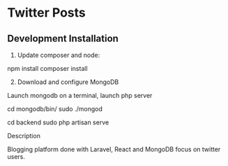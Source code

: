 # Twitter Posts

## Development Installation

1) Update composer and node:

npm install
composer install

2) Download and configure MongoDB

Launch mongodb on a terminal, launch php server

cd mongodb/bin/
sudo ./mongod

cd backend
sudo php artisan serve


Description

Blogging platform done with Laravel, React and MongoDB focus on twitter users.
